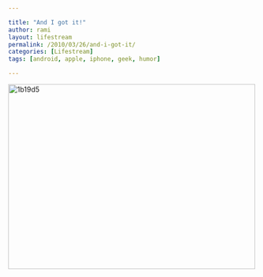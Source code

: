 ```yaml
---

title: "And I got it!"
author: rami
layout: lifestream 
permalink: /2010/03/26/and-i-got-it/
categories: [Lifestream]
tags: [android, apple, iphone, geek, humor]

---
```


<div class='p_embed p_image_embed'>
  <a href="http://139.59.20.41/wp-content/uploads/2011/12/1b19d5-scaled1000.jpg"><img alt="1b19d5" height="375" src="http://139.59.20.41/wp-content/uploads/2011/12/1b19d5-scaled1000.jpg?w=300" width="500" /></a>
</div>
